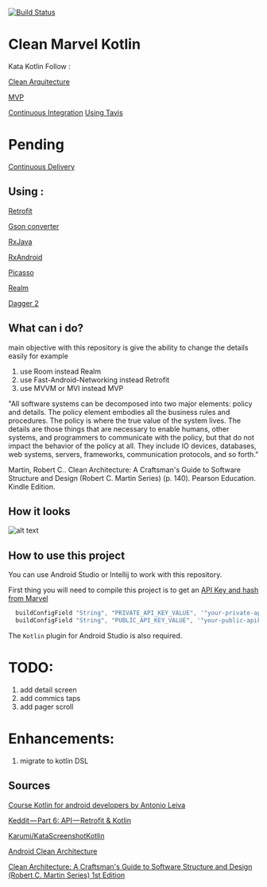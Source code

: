 
[![Build Status](https://travis-ci.org/adsf117/Clean_Marvel_Kotlin.svg?branch=master)](https://travis-ci.org/adsf117/Clean_Marvel_Kotlin)

# Clean Marvel Kotlin
Kata Kotlin 
Follow :

[Clean Arquitecture](https://8thlight.com/blog/uncle-bob/2012/08/13/the-clean-architecture.html/)

[MVP](https://antonioleiva.com/mvp-android/) 

[Continuous Integration](https://www.martinfowler.com/articles/continuousIntegration.html) [Using Tavis](https://travis-ci.org/)

# Pending
[Continuous Delivery](https://martinfowler.com/bliki/ContinuousDelivery.html)


## Using :

[Retrofit](http://square.github.io/retrofit/)

[Gson converter](https://github.com/square/retrofit/tree/master/retrofit-converters/gson)

[RxJava](https://github.com/ReactiveX/RxJava)

[RxAndroid](https://github.com/ReactiveX/rxandroid)

[Picasso](https://github.com/square/picasso)

[Realm](https://realm.io/docs/java/latest)

[Dagger 2](https://dagger.dev/)


##  What can i do?

main objective with this repository  is give the ability to change the details easily for example
1. use Room instead Realm
2. use Fast-Android-Networking  instead Retrofit
3. use MVVM or MVI instead MVP

"All software systems can be decomposed into two major elements: policy and details.
 The policy element embodies all the business rules and procedures.
 The policy is where the true value of the system lives.
 The details are those things that are necessary to enable humans, other systems, and programmers to communicate with the policy,
 but that do not impact the behavior of the policy at all.
 They include IO devices, databases, web systems, servers, frameworks, communication protocols, and so forth."

Martin, Robert C.. Clean Architecture: A Craftsman's Guide to Software Structure and Design (Robert C. Martin Series) (p. 140). Pearson Education. Kindle Edition.


## How it looks
![alt text](https://github.com/adsf117/Clean_Marvel_Kotlin/blob/master/how_it_looks.gif)


## How to use this project

You can use Android Studio or Intellij to work with this repository.

First thing you will need to compile this project is to get an [API Key and hash from Marvel](https://marvel.com/signin?referer=https%3A%2F%2Fdeveloper.marvel.com%2Faccount)

```Clean_Marvel_Kotlin/app/build.gradle
  buildConfigField "String", "PRIVATE_API_KEY_VALUE", '"your-private-apikey"'
  buildConfigField "String", "PUBLIC_API_KEY_VALUE", '"your-public-apikey"'
```

The `Kotlin` plugin for Android Studio is also required.

# TODO:
1. add detail screen
2. add commics taps 
3. add pager scroll

# Enhancements:

1. migrate to kotlin DSL


## Sources

[Course Kotlin for android developers by  Antonio Leiva](https://academy.antonioleiva.com/courses/)

[Keddit — Part 6: API — Retrofit & Kotlin](https://android.jlelse.eu/keddit-part-6-api-retrofit-kotlin-d309074af0)

[Karumi/KataScreenshotKotlin](https://github.com/Karumi/KataScreenshotKotlin)

[Android Clean Architecture ](https://caster.io/courses/android-clean-architecture)

[Clean Architecture: A Craftsman's Guide to Software Structure and Design (Robert C. Martin Series) 1st Edition](https://www.amazon.com/Clean-Architecture-Craftsmans-Software-Structure/dp/0134494164)


